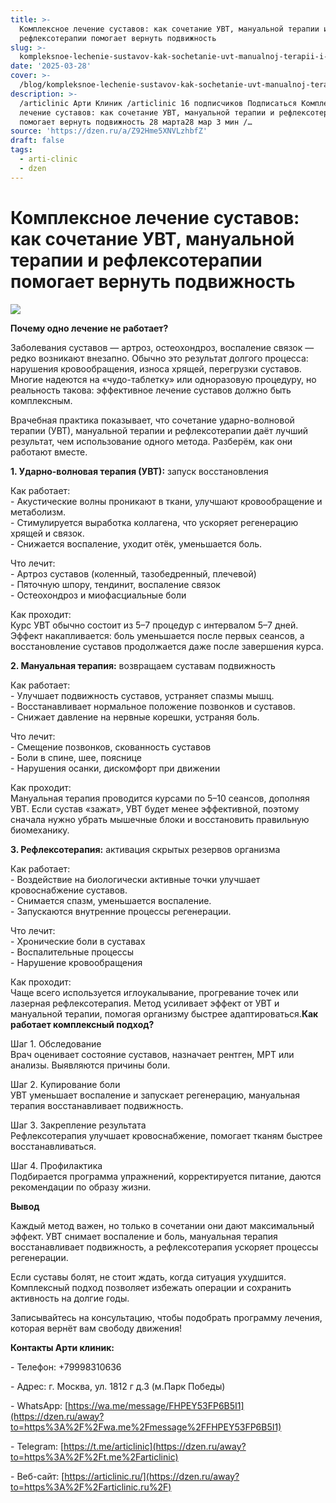 ```yaml
---
title: >-
  Комплексное лечение суставов: как сочетание УВТ, мануальной терапии и
  рефлексотерапии помогает вернуть подвижность
slug: >-
  kompleksnoe-lechenie-sustavov-kak-sochetanie-uvt-manualnoj-terapii-i-refleksoter
date: '2025-03-28'
cover: >-
  /blog/kompleksnoe-lechenie-sustavov-kak-sochetanie-uvt-manualnoj-terapii-i-refleksoter/cover.jpg
description: >-
  /articlinic Арти Клиник /articlinic 16 подписчиков Подписаться Комплексное
  лечение суставов: как сочетание УВТ, мануальной терапии и рефлексотерапии
  помогает вернуть подвижность 28 марта28 мар 3 мин /…
source: 'https://dzen.ru/a/Z92Hme5XNVLzhbfZ'
draft: false
tags:
  - arti-clinic
  - dzen
---
```


# Комплексное лечение суставов: как сочетание УВТ, мануальной терапии и рефлексотерапии помогает вернуть подвижность

![](/blog/kompleksnoe-lechenie-sustavov-kak-sochetanie-uvt-manualnoj-terapii-i-refleksoter/img-0.jpg)

**Почему одно лечение не работает?**  
  
Заболевания суставов — артроз, остеохондроз, воспаление связок — редко возникают внезапно. Обычно это результат долгого процесса: нарушения кровообращения, износа хрящей, перегрузки суставов. Многие надеются на «чудо-таблетку» или одноразовую процедуру, но реальность такова: эффективное лечение суставов должно быть комплексным.  
  
Врачебная практика показывает, что сочетание ударно-волновой терапии (УВТ), мануальной терапии и рефлексотерапии даёт лучший результат, чем использование одного метода. Разберём, как они работают вместе.  
  
**1\. Ударно-волновая терапия (УВТ):** запуск восстановления  
  
Как работает:  
\- Акустические волны проникают в ткани, улучшают кровообращение и метаболизм.  
\- Стимулируется выработка коллагена, что ускоряет регенерацию хрящей и связок.  
\- Снижается воспаление, уходит отёк, уменьшается боль.  
  
Что лечит:  
\- Артроз суставов (коленный, тазобедренный, плечевой)  
\- Пяточную шпору, тендинит, воспаление связок  
\- Остеохондроз и миофасциальные боли  
  
Как проходит:  
Курс УВТ обычно состоит из 5–7 процедур с интервалом 5–7 дней. Эффект накапливается: боль уменьшается после первых сеансов, а восстановление суставов продолжается даже после завершения курса.  
  
**2\. Мануальная терапия:** возвращаем суставам подвижность  
  
Как работает:  
\- Улучшает подвижность суставов, устраняет спазмы мышц.  
\- Восстанавливает нормальное положение позвонков и суставов.  
\- Снижает давление на нервные корешки, устраняя боль.  
  
Что лечит:  
\- Смещение позвонков, скованность суставов  
\- Боли в спине, шее, пояснице  
\- Нарушения осанки, дискомфорт при движении  
  
Как проходит:  
Мануальная терапия проводится курсами по 5–10 сеансов, дополняя УВТ. Если сустав «зажат», УВТ будет менее эффективной, поэтому сначала нужно убрать мышечные блоки и восстановить правильную биомеханику.  
  
**3\. Рефлексотерапия:** активация скрытых резервов организма  
  
Как работает:  
\- Воздействие на биологически активные точки улучшает кровоснабжение суставов.  
\- Снимается спазм, уменьшается воспаление.  
\- Запускаются внутренние процессы регенерации.  
  
Что лечит:  
\- Хронические боли в суставах  
\- Воспалительные процессы  
\- Нарушение кровообращения  
  
Как проходит:  
Чаще всего используется иглоукалывание, прогревание точек или лазерная рефлексотерапия. Метод усиливает эффект от УВТ и мануальной терапии, помогая организму быстрее адаптироваться.**Как работает комплексный подход?**  
  
Шаг 1. Обследование  
Врач оценивает состояние суставов, назначает рентген, МРТ или анализы. Выявляются причины боли.  
  
Шаг 2. Купирование боли  
УВТ уменьшает воспаление и запускает регенерацию, мануальная терапия восстанавливает подвижность.  
  
Шаг 3. Закрепление результата  
Рефлексотерапия улучшает кровоснабжение, помогает тканям быстрее восстанавливаться.  
  
Шаг 4. Профилактика  
Подбирается программа упражнений, корректируется питание, даются рекомендации по образу жизни.  
  
**Вывод**  
  
Каждый метод важен, но только в сочетании они дают максимальный эффект. УВТ снимает воспаление и боль, мануальная терапия восстанавливает подвижность, а рефлексотерапия ускоряет процессы регенерации.  
  
Если суставы болят, не стоит ждать, когда ситуация ухудшится. Комплексный подход позволяет избежать операции и сохранить активность на долгие годы.  
  
Записывайтесь на консультацию, чтобы подобрать программу лечения, которая вернёт вам свободу движения!

**Контакты Арти клиник:**

\- Телефон: +79998310636

\- Адрес: г. Москва, ул. 1812 г д.3 (м.Парк Победы)

\- WhatsApp: [https://wa.me/message/FHPEY53FP6B5I1](https://dzen.ru/away?to=https%3A%2F%2Fwa.me%2Fmessage%2FFHPEY53FP6B5I1)

\- Telegram: [https://t.me/articlinic](https://dzen.ru/away?to=https%3A%2F%2Ft.me%2Farticlinic)

\- Веб-сайт: [https://articlinic.ru/](https://dzen.ru/away?to=https%3A%2F%2Farticlinic.ru%2F)